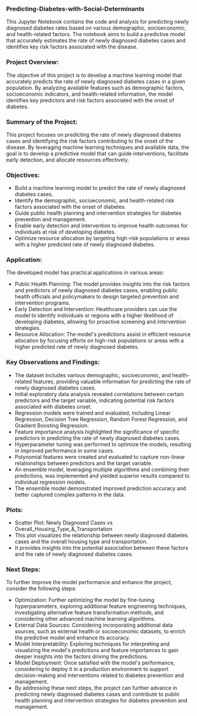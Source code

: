 ### Predicting-Diabetes-with-Social-Determinants

This Jupyter Notebook contains the code and analysis for predicting newly diagnosed diabetes rates based on various demographic, socioeconomic, and health-related factors. The notebook aims to build a predictive model that accurately estimates the rate of newly diagnosed diabetes cases and identifies key risk factors associated with the disease.

### Project Overview:

The objective of this project is to develop a machine learning model that accurately predicts the rate of newly diagnosed diabetes cases in a given population. By analyzing available features such as demographic factors, socioeconomic indicators, and health-related information, the model identifies key predictors and risk factors associated with the onset of diabetes.

### Summary of the Project:

This project focuses on predicting the rate of newly diagnosed diabetes cases and identifying the risk factors contributing to the onset of the disease. By leveraging machine learning techniques and available data, the goal is to develop a predictive model that can guide interventions, facilitate early detection, and allocate resources effectively.

### Objectives:

* Build a machine learning model to predict the rate of newly diagnosed diabetes cases.
* Identify the demographic, socioeconomic, and health-related risk factors associated with the onset of diabetes.
* Guide public health planning and intervention strategies for diabetes prevention and management.
* Enable early detection and intervention to improve health outcomes for individuals at risk of developing diabetes.
* Optimize resource allocation by targeting high-risk populations or areas with a higher predicted rate of newly diagnosed diabetes.

### Application:

The developed model has practical applications in various areas:

* Public Health Planning: The model provides insights into the risk factors and predictors of newly diagnosed diabetes cases, enabling public health officials and policymakers to design targeted prevention and intervention programs.
* Early Detection and Intervention: Healthcare providers can use the model to identify individuals or regions with a higher likelihood of developing diabetes, allowing for proactive screening and intervention strategies.
* Resource Allocation: The model's predictions assist in efficient resource allocation by focusing efforts on high-risk populations or areas with a higher predicted rate of newly diagnosed diabetes.

### Key Observations and Findings:

* The dataset includes various demographic, socioeconomic, and health-related features, providing valuable information for predicting the rate of newly diagnosed diabetes cases.
* Initial exploratory data analysis revealed correlations between certain predictors and the target variable, indicating potential risk factors associated with diabetes onset.
* Regression models were trained and evaluated, including Linear Regression, Decision Tree Regression, Random Forest Regression, and Gradient Boosting Regression.
* Feature importance analysis highlighted the significance of specific predictors in predicting the rate of newly diagnosed diabetes cases.
* Hyperparameter tuning was performed to optimize the models, resulting in improved performance in some cases.
* Polynomial features were created and evaluated to capture non-linear relationships between predictors and the target variable.
* An ensemble model, leveraging multiple algorithms and combining their predictions, was implemented and yielded superior results compared to individual regression models.
* The ensemble model demonstrated improved prediction accuracy and better captured complex patterns in the data.


### Plots:

* Scatter Plot: Newly Diagnosed Cases vs Overall_Housing_Type_&_Transportation
*   This plot visualizes the relationship between newly diagnosed diabetes cases and the overall housing type and transportation.
*   It provides insights into the potential association between these factors and the rate of newly diagnosed diabetes cases.

### Next Steps:

To further improve the model performance and enhance the project, consider the following steps:

* Optimization: Further optimizing the model by fine-tuning hyperparameters, exploring additional feature engineering techniques, investigating alternative feature transformation methods, and considering other advanced machine learning algorithms.
* External Data Sources: Considering incorporating additional data sources, such as external health or socioeconomic datasets, to enrich the predictive model and enhance its accuracy.
* Model Interpretability: Exploring techniques for interpreting and visualizing the model's predictions and feature importances to gain deeper insights into the factors driving the predictions.
* Model Deployment: Once satisfied with the model's performance, considering to deploy it in a production environment to support decision-making and interventions related to diabetes prevention and management.
* By addressing these next steps, the project can further advance in predicting newly diagnosed diabetes cases and contribute to public health planning and intervention strategies for diabetes prevention and management.
